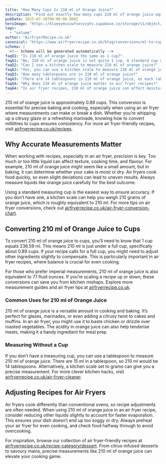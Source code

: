 ```yaml
---
title: "How Many Cups Is 210 ml of Orange Juice?"
description: "Find out exactly how many cups 210 ml of orange juice equals for perfect recipes every time. Simple conversions for baking and cooking."
pubDate: 2025-07-30T00:00:00.000Z
heroImage: "https://klueoymssxwfnxsvcyhv.supabase.co/storage/v1/object/public/Shmucket/how-many-cups-is-210-ml-of-orange-juice.webp"
tags:
  - "volume"
author: "AirFryerRecipe.co.uk"
canonical: "https://www.airfryerrecipe.co.uk/blog/conversions/ml-to-cups/how-many-cups-is-210-ml-of-orange-juice"
schema: |
  <!-- Schema will be generated automatically -->
faqQ1: "Is 210 ml of orange juice the same as 1 cup?"
faqA1: "No, 210 ml of orange juice is not quite 1 cup. A standard cup measures 236.59 ml, so 210 ml is approximately 0.89 cups. This small difference can matter in recipes, especially when baking or using an air fryer where precision is key."
faqQ2: "Can I use a kitchen scale to measure 210 ml of orange juice?"
faqA2: "Yes, you can use a kitchen scale to measure 210 ml of orange juice. Since 1 ml of water weighs roughly 1 gram, 210 ml of orange juice will weigh close to 210 grams. This method is handy if you don’t have measuring cups available."
faqQ3: "How many tablespoons are in 210 ml of orange juice?"
faqA3: "There are 14 tablespoons in 210 ml of orange juice, as each tablespoon holds 15 ml. This is useful if you need to measure smaller amounts or don’t have a measuring cup handy. Just be sure to level off each tablespoon for accuracy."
faqQ4: "Why does 210 ml of orange juice matter in air fryer recipes?"
faqA4: "In air fryer recipes, 210 ml of orange juice can affect moisture and cooking time. Too much liquid can make food soggy, while too little can dry it out. Precise measurements ensure even cooking and perfect results every time."
---
```

<p>210 ml of orange juice is approximately 0.89 cups. This conversion is essential for precise baking and cooking, especially when using an air fryer where measurements can make or break a dish. Whether you’re whipping up a citrusy glaze or a refreshing marinade, knowing how to convert millilitres to cups ensures consistency. For more air fryer-friendly recipes, visit <a href=https://www.airfryerrecipe.co.uk/recipes>airfryerrecipe.co.uk/recipes</a>.</p>

<h2>Why Accurate Measurements Matter</h2>
<p>When working with recipes, especially in an air fryer, precision is key. Too much or too little liquid can affect texture, cooking time, and flavour. For example, 210 ml of orange juice might seem like a small amount, but in baking, it can determine whether your cake is moist or dry. Air fryers cook food quickly, so even slight deviations can lead to uneven results. Always measure liquids like orange juice carefully for the best outcome.</p>

<p>Using a standard measuring cup is the easiest way to ensure accuracy. If you don’t have one, a kitchen scale can help you weigh 210 grams of orange juice, which is roughly equivalent to 210 ml. For more tips on air fryer conversions, check out <a href=https://www.airfryerrecipe.co.uk/air-fryer-conversion-chart>airfryerrecipe.co.uk/air-fryer-conversion-chart</a>.</p>

<h2>Converting 210 ml of Orange Juice to Cups</h2>
<p>To convert 210 ml of orange juice to cups, you’ll need to know that 1 cup equals 236.59 ml. This means 210 ml is just under a full cup, specifically about 0.89 cups. If your recipe calls for a full cup, you might need to adjust other ingredients slightly to compensate. This is particularly important in air fryer recipes, where balance is crucial for even cooking.</p>

<p>For those who prefer imperial measurements, 210 ml of orange juice is also equivalent to 7.1 fluid ounces. If you’re scaling a recipe up or down, these conversions can save you from kitchen mishaps. Explore more measurement guides and air fryer tips at <a href=https://www.airfryerrecipe.co.uk>airfryerrecipe.co.uk</a>.</p>

<h3>Common Uses for 210 ml of Orange Juice</h3>
<p>210 ml of orange juice is a versatile amount in cooking and baking. It’s perfect for glazes, marinades, or even adding a citrusy twist to cakes and muffins. In an air fryer, you might use it to baste chicken or drizzle over roasted vegetables. The acidity in orange juice can also help tenderise meats, making it a handy ingredient for meal prep.</p>

<h3>Measuring Without a Cup</h3>
<p>If you don’t have a measuring cup, you can use a tablespoon to measure 210 ml of orange juice. There are 15 ml in a tablespoon, so 210 ml would be 14 tablespoons. Alternatively, a kitchen scale set to grams can give you a precise measurement. For more clever kitchen hacks, visit <a href=https://www.airfryerrecipe.co.uk/air-fryer-cleaner>airfryerrecipe.co.uk/air-fryer-cleaner</a>.</p>

<h2>Adjusting Recipes for Air Fryers</h2>
<p>Air fryers cook differently than conventional ovens, so recipe adjustments are often needed. When using 210 ml of orange juice in an air fryer recipe, consider reducing other liquids slightly to account for faster evaporation. This ensures your dish doesn’t end up too soggy or dry. Always preheat your air fryer for even cooking, and check food halfway through to avoid overcooking.</p>

<p>For inspiration, browse our collection of air fryer-friendly recipes at <a href=https://www.airfryerrecipe.co.uk/recipe-category/dessert>airfryerrecipe.co.uk/recipe-category/dessert</a>. From citrus-infused desserts to savoury mains, precise measurements like 210 ml of orange juice can elevate your cooking game.</p>
